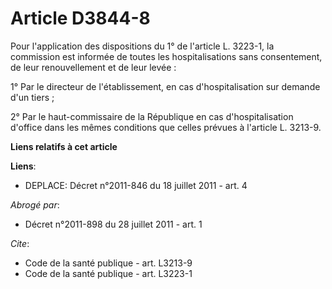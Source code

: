 # Article D3844-8

Pour l'application des dispositions du 1° de l'article L. 3223-1, la commission est informée de toutes les hospitalisations
sans consentement, de leur renouvellement et de leur levée : 

1° Par le directeur de l'établissement, en cas d'hospitalisation sur demande d'un tiers ; 

2° Par le haut-commissaire de la République en cas d'hospitalisation d'office dans les mêmes conditions que celles prévues à
l'article L. 3213-9.

**Liens relatifs à cet article**

**Liens**:

  - DEPLACE: Décret n°2011-846 du 18 juillet 2011 - art. 4

_Abrogé par_:

  - Décret n°2011-898 du 28 juillet 2011 - art. 1

_Cite_:

  - Code de la santé publique - art. L3213-9
  - Code de la santé publique - art. L3223-1
